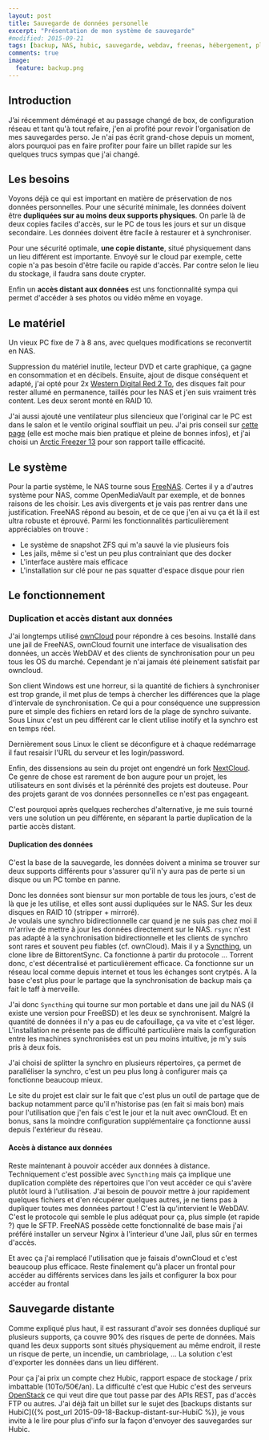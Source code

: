 ```yaml
---
layout: post
title: Sauvegarde de données personelle
excerpt: "Présentation de mon système de sauvegarde"
#modified: 2015-09-21
tags: [backup, NAS, hubic, sauvegarde, webdav, freenas, hébergement, planetlibre]
comments: true
image:
  feature: backup.png
---
```


## Introduction
J’ai récemment déménagé et au passage changé de box, de configuration réseau et tant qu'à tout refaire, j'en ai profité pour revoir l'organisation de mes sauvegardes perso. Je n'ai pas écrit grand-chose depuis un moment, alors pourquoi pas en faire profiter pour faire un billet rapide sur les quelques trucs sympas que j'ai changé.

## Les besoins
Voyons déjà ce qui est important en matière de préservation de nos données personnelles. Pour une sécurité minimale, les données doivent être **dupliquées sur au moins deux supports physiques**. On parle là de deux copies faciles d'accès, sur le PC de tous les jours et sur un disque secondaire. Les données doivent être facile à restaurer et à synchroniser.

Pour une sécurité optimale, **une copie distante**, situé physiquement dans un lieu différent est importante. Envoyé sur le cloud par exemple, cette copie n'a pas besoin d'être facile ou rapide d'accès. Par contre selon le lieu du stockage, il faudra sans doute crypter.

Enfin un **accès distant aux données** est uns fonctionnalité sympa qui permet d'accéder à ses photos ou vidéo même en voyage.

## Le matériel
Un vieux PC fixe de 7 à 8 ans, avec quelques modifications se reconvertit en NAS.

Suppression du matériel inutile, lecteur DVD et carte graphique, ça gagne en consommation et en décibels. Ensuite, ajout de disque conséquent et adapté, j'ai opté pour 2x [Western Digital Red 2 To](http://www.ldlc.com/fiche/PB00133400.html), des disques fait pour rester allumé en permanence, taillés pour les NAS et j'en suis vraiment très content. Les deux seront monté en RAID 10.

J'ai aussi ajouté une ventilateur plus silencieux que l'original car le PC est dans le salon et le ventilo original soufflait un peu. J'ai pris conseil sur [cette page](http://www.choixpc.com/silence.htm) (elle est moche mais bien pratique et pleine de bonnes infos), et j'ai choisi un [Arctic Freezer 13](http://www.ldlc.com/fiche/PB00112450.html#aff106) pour son rapport taille efficacité.

## Le système
Pour la partie système, le NAS tourne sous [FreeNAS](http://www.freenas.org/). Certes il y a d'autres système pour NAS, comme OpenMediaVault par exemple, et de bonnes raisons de les choisir. Les avis divergents et je vais pas rentrer dans une justification. FreeNAS répond au besoin, et de ce que j'en ai vu ça ét là il est ultra robuste et éprouvé. Parmi les fonctionnalités particulièrement appréciables on trouve :

* Le système de snapshot ZFS qui m'a sauvé la vie plusieurs fois
* Les jails, même si c'est un peu plus contrainiant que des docker
* L'interface austère mais efficace
* L'installation sur clé pour ne pas squatter d'espace disque pour rien

## Le fonctionnement

### Duplication et accès distant aux données
J'ai longtemps utilisé [ownCloud](https://owncloud.org/) pour répondre à ces besoins. Installé dans une jail de FreeNAS, ownCloud fournit une interface de visualisation des données, un accès WebDAV et des clients de synchronisation pour un peu tous les OS du marché. Cependant je n'ai jamais été pleinement satisfait par owncloud. 

Son client Windows est une horreur, si la quantité de fichiers à synchroniser est trop grande, il met plus de temps à chercher les différences que la plage d'intervale de synchronisation. Ce qui a pour conséquence une suppression pure et simple des fichiers en retard lors de la plage de synchro suivante. Sous Linux c'est un peu différent car le client utilise inotify et la synchro est en temps réel.

Dernièrement sous Linux le client se déconfigure et à chaque redémarrage il faut resaisir l'URL du serveur et les login/password.

Enfin, des dissensions au sein du projet ont engendré un fork [NextCloud](https://nextcloud.com/). Ce genre de chose est rarement de bon augure pour un projet, les utilisateurs en sont divisés et la pérénnité des projets est douteuse. Pour des projets garant de vos données personnelles ce n'est pas engageant.

C'est pourquoi après quelques recherches d'alternative, je me suis tourné vers une solution un peu différente, en séparant la partie duplication de la partie accès distant.

#### Duplication des données
C'est la base de la sauvegarde, les données doivent a minima se trouver sur deux supports différents pour s'assurer qu'il n'y aura pas de perte si un disque ou un PC tombe en panne.

Donc les données sont biensur sur mon portable de tous les jours, c'est de là que je les utilise, et elles sont aussi dupliquées sur le NAS. Sur les deux disques en RAID 10 (stripper + mirroré).<br>
Je voulais une synchro bidirectionnelle car quand je ne suis pas chez moi il m'arrive de mettre à jour les données directement sur le NAS. `rsync` n'est pas adapté à la synchronisation bidirectionnelle et les clients de synchro sont rares et souvent peu fiables (cf. ownCloud). Mais il y a [Syncthing](https://syncthing.net/), un clone libre de BittorentSync. Ca fonctionne à partir du protocole ... Torrent donc, c'est décentralisé et particulièrement efficace. Ca fonctionne sur un réseau local comme depuis internet et tous les échanges sont crytpés. A la base c'est plus pour le partage que la synchronisation de backup mais ça fait le taff à merveille.

J'ai donc `Syncthing` qui tourne sur mon portable et dans une jail du NAS (il existe une version pour FreeBSD) et les deux se synchronisent. Malgré la quantité de données il n'y a pas eu de cafouillage, ça va vite et c'est léger. L'installation ne présente pas de difficulté particulière mais la configuration entre les machines synchronisées est un peu moins intuitive, je m'y suis pris à deux fois. 

J'ai choisi de splitter la synchro en plusieurs répertoires, ça permet de paralléliser la synchro, c'est un peu plus long à configurer mais ça fonctionne beaucoup mieux.

Le site du projet est clair sur le fait que c'est plus un outil de partage que de backup notamment parce qu'il n'historise pas (en fait si mais bon) mais pour l'utilisation que j'en fais c'est le jour et la nuit avec ownCloud. Et en bonus, sans la moindre configuration supplémentaire ça fonctionne aussi depuis l'extérieur du réseau.

#### Accès à distance aux données
Reste maintenant à pouvoir accéder aux données à distance. Techniquement c'est possible avec `Syncthing` mais ça implique une duplication complète des répertoires que l'on veut accéder ce qui s'avère plutôt lourd à l'utilisation.
J'ai besoin de pouvoir mettre à jour rapidement quelques fichiers et d'en récupérer quelques autres, je ne tiens pas à dupliquer toutes mes données partout ! C'est là qu'intervient le WebDAV. C'est le protocole qui semble le plus adéquat pour ça, plus simple (et rapide ?) que le SFTP. FreeNAS possède cette fonctionnalité de base mais j'ai préféré installer un serveur Nginx à l'interieur d'une Jail, plus sûr en termes d'accès.

Et avec ça j'ai remplacé l'utilisation que je faisais d'ownCloud et c'est beaucoup plus efficace. Reste finalement qu'à placer un frontal pour accéder au différents services dans les jails et configurer la box pour accéder au frontal

## Sauvegarde distante
Comme expliqué plus haut, il est rassurant d'avoir ses données dupliqué sur plusieurs supports, ça couvre 90% des risques de perte de données. Mais quand les deux supports sont situés physiquement au même endroit, il reste un risque de perte, un incendie, un cambriolage, ... La solution c'est d'exporter les données dans un lieu différent.

Pour ça j'ai prix un compte chez Hubic, rapport espace de stockage / prix imbattable (10To/50€/an). La difficulté c'est que Hubic c'est des serveurs [OpenStack](https://www.openstack.org/) ce qui veut dire que tout passe par des APIs REST, pas d'accès FTP ou autres. J'ai déjà fait un billet sur le sujet des [backups distants sur HubiC]({% post_url 2015-09-18-Backup-distant-sur-HubiC %}), je vous invite à le lire pour plus d'info sur la façon d'envoyer des sauvegardes sur Hubic. 